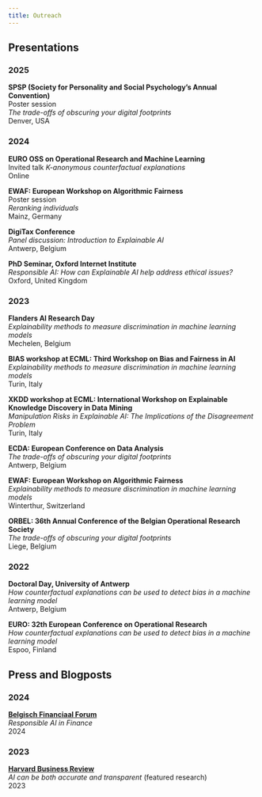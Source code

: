 ```yaml
---
title: Outreach
---
```



## Presentations

### 2025
**SPSP (Society for Personality and Social Psychology’s Annual Convention)** 	
Poster session 	
_The trade-offs of obscuring your digital footprints_ 	
Denver, USA 	

### 2024
**EURO OSS on Operational Research and Machine Learning**     
Invited talk
_K-anonymous counterfactual explanations_    
Online

**EWAF: European Workshop on Algorithmic Fairness** 	
Poster session 	
_Reranking individuals_ 	
Mainz, Germany 	

**DigiTax Conference**  
_Panel discussion: Introduction to Explainable AI_  
Antwerp, Belgium

**PhD Seminar, Oxford Internet Institute**  
_Responsible AI: How can Explainable AI help address ethical issues?_  
Oxford, United Kingdom

### 2023

**Flanders AI Research Day**  
_Explainability methods to measure discrimination in machine learning models_  
Mechelen, Belgium

**BIAS workshop at ECML: Third Workshop on Bias and Fairness in AI**  
_Explainability methods to measure discrimination in machine learning models_  
Turin, Italy

**XKDD workshop at ECML: International Workshop on Explainable Knowledge Discovery in Data Mining**  
_Manipulation Risks in Explainable AI: The Implications of the Disagreement Problem_  
Turin, Italy

**ECDA: European Conference on Data Analysis**  
_The trade-offs of obscuring your digital footprints_  
Antwerp, Belgium

**EWAF: European Workshop on Algorithmic Fairness**  
_Explainability methods to measure discrimination in machine learning models_  
Winterthur, Switzerland

**ORBEL: 36th Annual Conference of the Belgian Operational Research Society**  
_The trade-offs of obscuring your digital footprints_  
Liege, Belgium

### 2022

**Doctoral Day, University of Antwerp**  
_How counterfactual explanations can be used to detect bias in a machine learning model_  
Antwerp, Belgium

**EURO: 32th European Conference on Operational Research**  
_How counterfactual explanations can be used to detect bias in a machine learning model_  
Espoo, Finland

## Press and Blogposts

### 2024

**[Belgisch Financiaal Forum](https://financialforum.be/nl/bfw-digitaal/responsible-ai-in-finance)**  
_Responsible AI in Finance_  
2024

### 2023

**[Harvard Business Review](https://hbr.org/2023/05/ai-can-be-both-accurate-and-transparent)**  
_AI can be both accurate and transparent_ (featured research)  
2023


